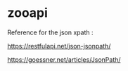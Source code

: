 # zooapi

Reference for the json xpath :

https://restfulapi.net/json-jsonpath/

https://goessner.net/articles/JsonPath/

